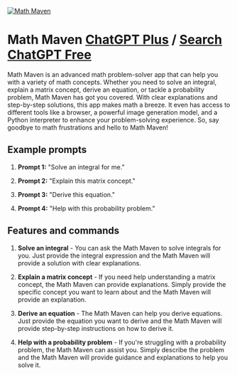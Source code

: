 
[![Math Maven](https://files.oaiusercontent.com/file-e8Ckv1K1mf9YFKgxjsTw7mVq?se=2123-10-17T05%3A46%3A20Z&sp=r&sv=2021-08-06&sr=b&rscc=max-age%3D31536000%2C%20immutable&rscd=attachment%3B%20filename%3D96b0361d-0174-414e-af41-c376ebd0379f.png&sig=ys/JEvIpQ41EtBJXvjDMXrGSIM8QXhvDgw6cz5UPgks%3D)](https://chat.openai.com/g/g-FRGrZd17p-math-maven)

# Math Maven [ChatGPT Plus](https://chat.openai.com/g/g-FRGrZd17p-math-maven) / [Search ChatGPT Free](https://gptcall.net/index.html#/?search=Math%20Maven)

Math Maven is an advanced math problem-solver app that can help you with a variety of math concepts. Whether you need to solve an integral, explain a matrix concept, derive an equation, or tackle a probability problem, Math Maven has got you covered. With clear explanations and step-by-step solutions, this app makes math a breeze. It even has access to different tools like a browser, a powerful image generation model, and a Python interpreter to enhance your problem-solving experience. So, say goodbye to math frustrations and hello to Math Maven!

## Example prompts

1. **Prompt 1:** "Solve an integral for me."

2. **Prompt 2:** "Explain this matrix concept."

3. **Prompt 3:** "Derive this equation."

4. **Prompt 4:** "Help with this probability problem."

## Features and commands

1. **Solve an integral** - You can ask the Math Maven to solve integrals for you. Just provide the integral expression and the Math Maven will provide a solution with clear explanations.

2. **Explain a matrix concept** - If you need help understanding a matrix concept, the Math Maven can provide explanations. Simply provide the specific concept you want to learn about and the Math Maven will provide an explanation.

3. **Derive an equation** - The Math Maven can help you derive equations. Just provide the equation you want to derive and the Math Maven will provide step-by-step instructions on how to derive it.

4. **Help with a probability problem** - If you're struggling with a probability problem, the Math Maven can assist you. Simply describe the problem and the Math Maven will provide guidance and explanations to help you solve it.


